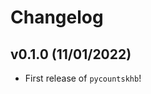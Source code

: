 # Changelog

<!--next-version-placeholder-->

## v0.1.0 (11/01/2022)

- First release of `pycountskhb`!